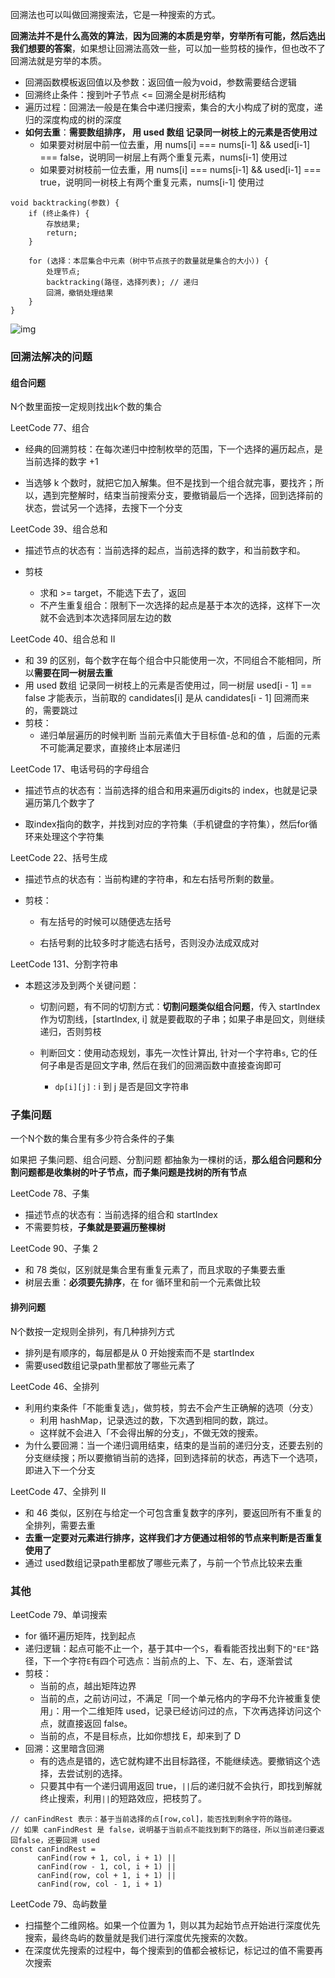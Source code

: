 回溯法也可以叫做回溯搜索法，它是一种搜索的方式。

**回溯法并不是什么高效的算法**，**因为回溯的本质是穷举，穷举所有可能，然后选出我们想要的答案**，如果想让回溯法高效一些，可以加一些剪枝的操作，但也改不了回溯法就是穷举的本质。

- 回溯函数模板返回值以及参数：返回值一般为void，参数需要结合逻辑
- 回溯终止条件：搜到叶子节点 <= 回溯全是树形结构
- 遍历过程：回溯法一般是在集合中递归搜索，集合的大小构成了树的宽度，递归的深度构成的树的深度
- **如何去重**：**需要数组排序， 用 used 数组 记录同一树枝上的元素是否使用过**
  - 如果要对树层中前一位去重，用 nums[i] === nums[i-1] && used[i-1] === false，说明同一树层上有两个重复元素，nums[i-1] 使用过
  - 如果要对树枝前一位去重，用 nums[i] === nums[i-1] && used[i-1] === true，说明同一树枝上有两个重复元素，nums[i-1] 使用过


```
void backtracking(参数) {
    if (终止条件) {
        存放结果;
        return;
    }

    for (选择：本层集合中元素（树中节点孩子的数量就是集合的大小）) {
        处理节点;
        backtracking(路径，选择列表); // 递归
        回溯，撤销处理结果
    }
}
```



![img](https://code-thinking-1253855093.file.myqcloud.com/pics/20210130173631174.png)



### 回溯法解决的问题

#### 组合问题

N个数里面按一定规则找出k个数的集合



LeetCode 77、组合

- 经典的回溯剪枝：在每次递归中控制枚举的范围，下一个选择的遍历起点，是当前选择的数字 +1

- 当选够 k 个数时，就把它加入解集。但不是找到一个组合就完事，要找齐；所以，遇到完整解时，结束当前搜索分支，要撤销最后一个选择，回到选择前的状态，尝试另一个选择，去搜下一个分支
  
  

LeetCode 39、组合总和

- 描述节点的状态有：当前选择的起点，当前选择的数字，和当前数字和。

- 剪枝

  - 求和 >= target，不能选下去了，返回
  - 不产生重复组合：限制下一次选择的起点是基于本次的选择，这样下一次就不会选到本次选择同层左边的数



LeetCode 40、组合总和 II

- 和 39 的区别，每个数字在每个组合中只能使用一次，不同组合不能相同，所以**需要在同一树层去重**
- 用 used 数组 记录同一树枝上的元素是否使用过，同一树层 used[i - 1] == false 才能表示，当前取的 candidates[i] 是从 candidates[i - 1] 回溯而来的，需要跳过
- 剪枝：
  - 递归单层遍历的时候判断 当前元素值大于目标值-总和的值 ，后面的元素不可能满足要求，直接终止本层递归



LeetCode 17、电话号码的字母组合

- 描述节点的状态有：当前选择的组合和用来遍历digits的 index，也就是记录遍历第几个数字了

- 取index指向的数字，并找到对应的字符集（手机键盘的字符集），然后for循环来处理这个字符集

  

LeetCode 22、括号生成

- 描述节点的状态有：当前构建的字符串，和左右括号所剩的数量。

- 剪枝：
  - 有左括号的时候可以随便选左括号
  
  - 右括号剩的比较多时才能选右括号，否则没办法成双成对
  



LeetCode 131、分割字符串

- 本题这涉及到两个关键问题：

  - 切割问题，有不同的切割方式：**切割问题类似组合问题**，传入 startIndex 作为切割线，[startIndex, i] 就是要截取的子串；如果子串是回文，则继续递归，否则剪枝

  - 判断回文：使用动态规划，事先一次性计算出, 针对一个字符串`s`, 它的任何子串是否是回文字串, 然后在我们的回溯函数中直接查询即可
    - `dp[i][j]` : i 到 j 是否是回文字符串





### 子集问题

一个N个数的集合里有多少符合条件的子集

如果把 子集问题、组合问题、分割问题 都抽象为一棵树的话，**那么组合问题和分割问题都是收集树的叶子节点，而子集问题是找树的所有节点**



LeetCode 78、子集

- 描述节点的状态有：当前选择的组合和 startIndex
- 不需要剪枝，**子集就是要遍历整棵树**



LeetCode 90、子集 2

- 和 78 类似，区别就是集合里有重复元素了，而且求取的子集要去重
- 树层去重：**必须要先排序**，在 for 循环里和前一个元素做比较



#### 排列问题

N个数按一定规则全排列，有几种排列方式

- 排列是有顺序的，每层都是从 0 开始搜索而不是 startIndex
- 需要used数组记录path里都放了哪些元素了



LeetCode 46、全排列

- 利用约束条件「不能重复选」，做剪枝，剪去不会产生正确解的选项（分支）
  - 利用 hashMap，记录选过的数，下次遇到相同的数，跳过。
  - 这样就不会进入「不会得出解的分支」，不做无效的搜索。
- 为什么要回溯：当一个递归调用结束，结束的是当前的递归分支，还要去别的分支继续搜；所以要撤销当前的选择，回到选择前的状态，再选下一个选项，即进入下一个分支



LeetCode 47、全排列 II

- 和 46 类似，区别在与给定一个可包含重复数字的序列，要返回所有不重复的全排列，需要去重
- **去重一定要对元素进行排序，这样我们才方便通过相邻的节点来判断是否重复使用了**
- 通过 used数组记录path里都放了哪些元素了，与前一个节点比较来去重





### 其他

LeetCode 79、单词搜索

- for 循环遍历矩阵，找到起点
- 递归逻辑：起点可能不止一个，基于其中一个`S`，看看能否找出剩下的`"EE"`路径，下一个字符`E`有四个可选点：当前点的上、下、左、右，逐渐尝试
- 剪枝：
  - 当前的点，越出矩阵边界
  - 当前的点，之前访问过，不满足「同一个单元格内的字母不允许被重复使用」：用一个二维矩阵 used，记录已经访问过的点，下次再选择访问这个点，就直接返回 false。
  - 当前的点，不是目标点，比如你想找 E，却来到了 D
- 回溯：这里暗含回溯
  - 有的选点是错的，选它就构建不出目标路径，不能继续选。要撤销这个选择，去尝试别的选择。
  - 只要其中有一个递归调用返回 true，`||`后的递归就不会执行，即找到解就终止搜索，利用`||`的短路效应，把枝剪了。


```
// canFindRest 表示：基于当前选择的点[row,col]，能否找到剩余字符的路径。
// 如果 canFindRest 是 false，说明基于当前点不能找到剩下的路径，所以当前递归要返回false，还要回溯 used
const canFindRest =
      canFind(row + 1, col, i + 1) ||
      canFind(row - 1, col, i + 1) ||
      canFind(row, col + 1, i + 1) ||
      canFind(row, col - 1, i + 1)
```





LeetCode 79、岛屿数量

- 扫描整个二维网格。如果一个位置为 1，则以其为起始节点开始进行深度优先搜索，最终岛屿的数量就是我们进行深度优先搜索的次数。
- 在深度优先搜索的过程中，每个搜索到的值都会被标记，标记过的值不需要再次搜索
